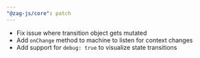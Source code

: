```yaml
---
"@zag-js/core": patch
---
```


- Fix issue where transition object gets mutated
- Add `onChange` method to machine to listen for context changes
- Add support for `debug: true` to visualize state transitions
